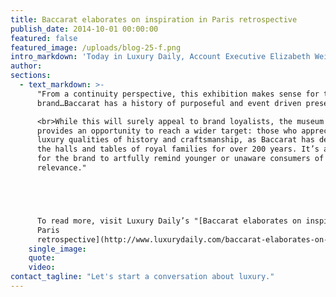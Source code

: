 ```yaml
---
title: Baccarat elaborates on inspiration in Paris retrospective
publish_date: 2014-10-01 00:00:00
featured: false
featured_image: /uploads/blog-25-f.png
intro_markdown: 'Today in Luxury Daily, Account Executive Elizabeth Weinstein comments on Baccarat’s newly launched retrospective at the Grande Galeries of the Petit Palais in Paris celebrating the brand’s 250th anniversary.​'
author:
sections:
  - text_markdown: >-
      "From a continuity perspective, this exhibition makes sense for the
      brand…Baccarat has a history of purposeful and event driven presentations.

      <br>While this will surely appeal to brand loyalists, the museum exhibit
      provides an opportunity to reach a wider target: those who appreciate the
      luxury qualities of history and craftsmanship, as Baccarat has decorated
      the halls and tables of royal families for over 200 years. It’s also a…tool
      for the brand to artfully remind younger or unaware consumers of their
      relevance."





      To read more, visit Luxury Daily’s "[Baccarat elaborates on inspiration in
      Paris
      retrospective](http://www.luxurydaily.com/baccarat-elaborates-on-inspiration-in-paris-retrospective/)."​
    single_image:
    quote:
    video:
contact_tagline: "Let's start a conversation about luxury."
---
```



